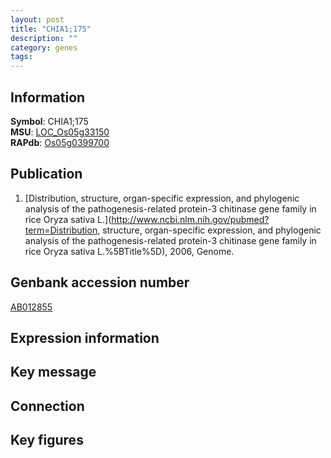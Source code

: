 ```yaml
---
layout: post
title: "CHIA1;175"
description: ""
category: genes
tags: 
---
```


## Information
__Symbol__: CHIA1;175  
__MSU__: [LOC_Os05g33150](http://rice.plantbiology.msu.edu/cgi-bin/ORF_infopage.cgi?orf=LOC_Os05g33150)  
__RAPdb__: [Os05g0399700](http://rapdb.dna.affrc.go.jp/viewer/gbrowse_details/irgsp1?name=Os05g0399700)  

## Publication
1. [Distribution, structure, organ-specific expression, and phylogenic analysis of the pathogenesis-related protein-3 chitinase gene family in rice Oryza sativa L.](http://www.ncbi.nlm.nih.gov/pubmed?term=Distribution, structure, organ-specific expression, and phylogenic analysis of the pathogenesis-related protein-3 chitinase gene family in rice Oryza sativa L.%5BTitle%5D), 2006, Genome.

## Genbank accession number
[AB012855](http://www.ncbi.nlm.nih.gov/nuccore/AB012855)  

## Expression information

## Key message

## Connection

## Key figures


